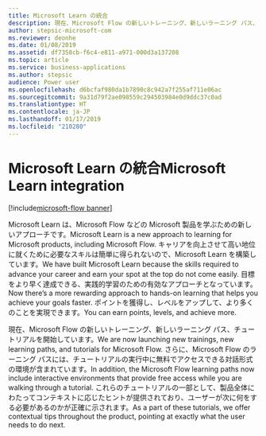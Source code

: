 ```yaml
---
title: Microsoft Learn の統合
description: 現在、Microsoft Flow の新しいトレーニング、新しいラーニング パス、チュートリアルを開始しています。
author: stepsic-microsoft-com
ms.reviewer: deonhe
ms.date: 01/08/2019
ms.assetid: df7358cb-f6c4-e811-a971-000d3a137208
ms.topic: article
ms.service: business-applications
ms.author: stepsic
audience: Power user
ms.openlocfilehash: d6bcfaf980da1b7890c8c942a7f255af711e06ac
ms.sourcegitcommit: 9a31d79f2ae098559c294503984e0d9ddc37c0ad
ms.translationtype: HT
ms.contentlocale: ja-JP
ms.lasthandoff: 01/17/2019
ms.locfileid: "210280"
---
```

# <a name="microsoft-learn-integration"></a><span data-ttu-id="f0e54-103">Microsoft Learn の統合</span><span class="sxs-lookup"><span data-stu-id="f0e54-103">Microsoft Learn integration</span></span>


[!include[microsoft-flow banner](../includes/microsoft-flow.md)]

<span data-ttu-id="f0e54-104">Microsoft Learn は、Microsoft Flow などの Microsoft 製品を学ぶための新しいアプローチです。</span><span class="sxs-lookup"><span data-stu-id="f0e54-104">Microsoft Learn is a new approach to learning for Microsoft products, including Microsoft Flow.</span></span> <span data-ttu-id="f0e54-105">キャリアを向上させて高い地位に就くために必要なスキルは簡単に得られないので、Microsoft Learn を構築しています。</span><span class="sxs-lookup"><span data-stu-id="f0e54-105">We have built Microsoft Learn because the skills required to advance your career and earn your spot at the top do not come easily.</span></span> <span data-ttu-id="f0e54-106">目標をより早く達成できる、実践的学習のための有効なアプローチとなっています。</span><span class="sxs-lookup"><span data-stu-id="f0e54-106">Now there’s a more rewarding approach to hands-on learning that helps you achieve your goals faster.</span></span> <span data-ttu-id="f0e54-107">ポイントを獲得し、レベルをアップして、より多くのことを実現できます。</span><span class="sxs-lookup"><span data-stu-id="f0e54-107">You can earn points, levels, and achieve more.</span></span>

<span data-ttu-id="f0e54-108">現在、Microsoft Flow の新しいトレーニング、新しいラーニング パス、チュートリアルを開始しています。</span><span class="sxs-lookup"><span data-stu-id="f0e54-108">We are now launching new trainings, new learning paths, and tutorials for Microsoft Flow.</span></span> <span data-ttu-id="f0e54-109">さらに、Microsoft Flow のラーニング パスには、チュートリアルの実行中に無料でアクセスできる対話形式の環境が含まれています。</span><span class="sxs-lookup"><span data-stu-id="f0e54-109">In addition, the Microsoft Flow learning paths now include interactive environments that provide free access while you are walking through a tutorial.</span></span> <span data-ttu-id="f0e54-110">これらのチュートリアルの一部として、製品全体にわたってコンテキストに応じたヒントが提供されており、ユーザーが次に何をする必要があるのかが正確に示されます。</span><span class="sxs-lookup"><span data-stu-id="f0e54-110">As a part of these tutorials, we offer contextual tips throughout the product, pointing at exactly what the user needs to do next.</span></span>
